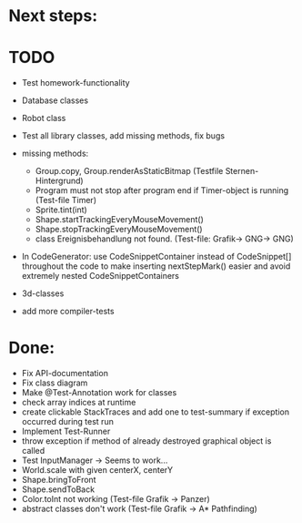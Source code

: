 # Next steps:

# TODO
  * Test homework-functionality
  * Database classes
  * Robot class
  * Test all library classes, add missing methods, fix bugs
  * missing methods:
    * Group.copy, Group.renderAsStaticBitmap (Testfile Sternen-Hintergrund)
    * Program must not stop after program end if Timer-object is running (Test-file Timer)
    * Sprite.tint(int)
    * Shape.startTrackingEveryMouseMovement()
    * Shape.stopTrackingEveryMouseMovement()
    * class Ereignisbehandlung not found. (Test-file: Grafik-> GNG-> GNG)
  * In CodeGenerator: use CodeSnippetContainer instead of CodeSnippet[] throughout the code to make inserting nextStepMark() easier and avoid extremely nested CodeSnippetContainers




  * 3d-classes
  * add more compiler-tests

# Done:
  * Fix API-documentation
  * Fix class diagram
  * Make @Test-Annotation work for classes
  * check array indices at runtime
  * create clickable StackTraces and add one to test-summary if exception occurred during test run
  * Implement Test-Runner
  * throw exception if method of already destroyed graphical object is called
  * Test InputManager -> Seems to work...
  * World.scale with given centerX, centerY
  * Shape.bringToFront
  * Shape.sendToBack
  * Color.toInt not working (Test-file Grafik -> Panzer)
  * abstract classes don't work (Test-file Grafik -> A* Pathfinding)
    


